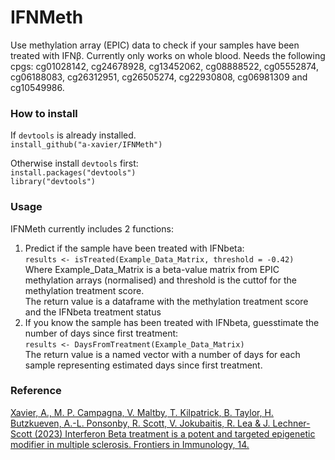 # IFNMeth  
Use methylation array (EPIC) data to check if your samples have been treated with IFNβ.
Currently only works on whole blood. Needs the following cpgs: cg01028142, cg24678928, cg13452062, cg08888522, cg05552874, cg06188083, cg26312951, cg26505274, cg22930808, cg06981309 and cg10549986.
  
### How to install  
  
If ```devtools``` is already installed.  
```install_github("a-xavier/IFNMeth")```  
  
Otherwise install ```devtools``` first:  
```install.packages("devtools")```  
```library("devtools")```  

### Usage 
IFNMeth currently includes 2 functions:  
  
1. Predict if the sample  have been treated with IFNbeta:  
   ```results <- isTreated(Example_Data_Matrix, threshold = -0.42)```  
   Where Example_Data_Matrix is a beta-value matrix from EPIC methylation arrays (normalised) and threshold is the cuttof for the methylation treatment score.  
   The return value is a dataframe with the methylation treatment score and the IFNbeta treatment status  
2. If you know the sample has been treated with IFNbeta, guesstimate the number of days since first treatment:  
   ```results <- DaysFromTreatment(Example_Data_Matrix)```  
   The return value is a named vector with a number of days for each sample representing estimated days since first treatment.  
   
### Reference
[Xavier, A., M. P. Campagna, V. Maltby, T. Kilpatrick, B. Taylor, H. Butzkueven, A.-L. Ponsonby, R. Scott, V. Jokubaitis, R. Lea & J. Lechner-Scott (2023) Interferon Beta treatment is a potent and targeted epigenetic modifier in multiple sclerosis. Frontiers in Immunology, 14.](https://www.frontiersin.org/articles/10.3389/fimmu.2023.1162796/full)


   
   
